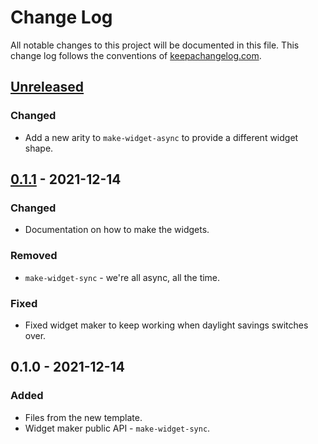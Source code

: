 # Change Log
All notable changes to this project will be documented in this file. This change log follows the conventions of [keepachangelog.com](http://keepachangelog.com/).

## [Unreleased]
### Changed
- Add a new arity to `make-widget-async` to provide a different widget shape.

## [0.1.1] - 2021-12-14
### Changed
- Documentation on how to make the widgets.

### Removed
- `make-widget-sync` - we're all async, all the time.

### Fixed
- Fixed widget maker to keep working when daylight savings switches over.

## 0.1.0 - 2021-12-14
### Added
- Files from the new template.
- Widget maker public API - `make-widget-sync`.

[Unreleased]: https://github.com/your-name/defprotocoltraining/compare/0.1.1...HEAD
[0.1.1]: https://github.com/your-name/defprotocoltraining/compare/0.1.0...0.1.1
